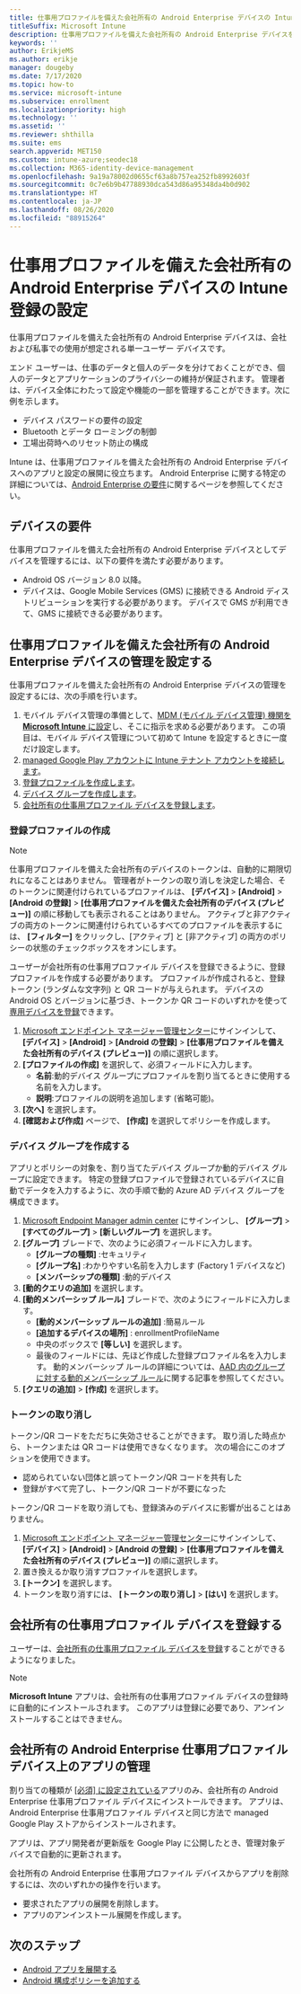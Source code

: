 ```yaml
---
title: 仕事用プロファイルを備えた会社所有の Android Enterprise デバイスの Intune 登録の設定
titleSuffix: Microsoft Intune
description: 仕事用プロファイルを備えた会社所有の Android Enterprise デバイスを Intune で登録する方法について説明します。
keywords: ''
author: ErikjeMS
ms.author: erikje
manager: dougeby
ms.date: 7/17/2020
ms.topic: how-to
ms.service: microsoft-intune
ms.subservice: enrollment
ms.localizationpriority: high
ms.technology: ''
ms.assetid: ''
ms.reviewer: shthilla
ms.suite: ems
search.appverid: MET150
ms.custom: intune-azure;seodec18
ms.collection: M365-identity-device-management
ms.openlocfilehash: 9a19a78002d0655cf63a8b757ea252fb8992603f
ms.sourcegitcommit: 0c7e6b9b47788930dca543d86a95348da4b0d902
ms.translationtype: HT
ms.contentlocale: ja-JP
ms.lasthandoff: 08/26/2020
ms.locfileid: "88915264"
---
```

# <a name="set-up-intune-enrollment-of-android-enterprise-corporate-owned-devices-with-work-profile"></a>仕事用プロファイルを備えた会社所有の Android Enterprise デバイスの Intune 登録の設定

仕事用プロファイルを備えた会社所有の Android Enterprise デバイスは、会社および私事での使用が想定される単一ユーザー デバイスです。

エンド ユーザーは、仕事のデータと個人のデータを分けておくことができ、個人のデータとアプリケーションのプライバシーの維持が保証されます。 管理者は、デバイス全体にわたって設定や機能の一部を管理することができます。次に例を示します。

- デバイス パスワードの要件の設定
- Bluetooth とデータ ローミングの制御
- 工場出荷時へのリセット防止の構成

Intune は、仕事用プロファイルを備えた会社所有の Android Enterprise デバイスへのアプリと設定の展開に役立ちます。 Android Enterprise に関する特定の詳細については、[Android Enterprise の要件](https://support.google.com/work/android/answer/6174145?hl=en&ref_topic=6151012)に関するページを参照してください。

## <a name="device-requirements"></a>デバイスの要件

仕事用プロファイルを備えた会社所有の Android Enterprise デバイスとしてデバイスを管理するには、以下の要件を満たす必要があります。

- Android OS バージョン 8.0 以降。
- デバイスは、Google Mobile Services (GMS) に接続できる Android ディストリビューションを実行する必要があります。 デバイスで GMS が利用できて、GMS に接続できる必要があります。

## <a name="set-up-android-enterprise-corporate-owned-work-profile-device-management"></a>仕事用プロファイルを備えた会社所有の Android Enterprise デバイスの管理を設定する

仕事用プロファイルを備えた会社所有の Android Enterprise デバイスの管理を設定するには、次の手順を行います。

1. モバイル デバイス管理の準備として、[MDM (モバイル デバイス管理) 機関を **Microsoft Intune** に設定](../fundamentals/mdm-authority-set.md)し、そこに指示を求める必要があります。 この項目は、モバイル デバイス管理について初めて Intune を設定するときに一度だけ設定します。
2. [managed Google Play アカウントに Intune テナント アカウントを接続します](connect-intune-android-enterprise.md)。
3. [登録プロファイルを作成します](#create-an-enrollment-profile)。
4. [デバイス グループを作成します](#create-a-device-group)。
5. [会社所有の仕事用プロファイル デバイスを登録します](#enroll-the-corporate-owned-work-profile-devices)。

### <a name="create-an-enrollment-profile"></a>登録プロファイルの作成

> [!NOTE]
> 仕事用プロファイルを備えた会社所有のデバイスのトークンは、自動的に期限切れになることはありません。 管理者がトークンの取り消しを決定した場合、そのトークンに関連付けられているプロファイルは、 **[デバイス]**  >  **[Android]**  >  **[Android の登録]**  >  **[仕事用プロファイルを備えた会社所有のデバイス (プレビュー)]** の順に移動しても表示されることはありません。 アクティブと非アクティブの両方のトークンに関連付けられているすべてのプロファイルを表示するには、 **[フィルター]** をクリックし、[アクティブ] と [非アクティブ] の両方のポリシーの状態のチェックボックスをオンにします。 

ユーザーが会社所有の仕事用プロファイル デバイスを登録できるように、登録プロファイルを作成する必要があります。 プロファイルが作成されると、登録トークン (ランダムな文字列) と QR コードが与えられます。 デバイスの Android OS とバージョンに基づき、トークンか QR コードのいずれかを使って[専用デバイスを登録](#enroll-the-corporate-owned-work-profile-devices)できます。

1. [Microsoft エンドポイント マネージャー管理センター](https://go.microsoft.com/fwlink/?linkid=2109431)にサインインして、 **[デバイス]**  >  **[Android]**  >  **[Android の登録]**  >  **[仕事用プロファイルを備えた会社所有のデバイス (プレビュー)]** の順に選択します。
2. **[プロファイルの作成]** を選択して、必須フィールドに入力します。
    - **名前**:動的デバイス グループにプロファイルを割り当てるときに使用する名前を入力します。
    - **説明**:プロファイルの説明を追加します (省略可能)。
3. **[次へ]** を選択します。
5. **[確認および作成]** ページで、 **[作成]** を選択してポリシーを作成します。

### <a name="create-a-device-group"></a>デバイス グループを作成する

アプリとポリシーの対象を、割り当てたデバイス グループか動的デバイス グループに設定できます。 特定の登録プロファイルで登録されているデバイスに自動でデータを入力するように、次の手順で動的 Azure AD デバイス グループを構成できます。

1. [Microsoft Endpoint Manager admin center](https://go.microsoft.com/fwlink/?linkid=2109431) にサインインし、 **[グループ]**  >  **[すべてのグループ]**  >  **[新しいグループ]** を選択します。
2. **[グループ]** ブレードで、次のように必須フィールドに入力します。
    - **[グループの種類]** :セキュリティ
    - **[グループ名]** :わかりやすい名前を入力します (Factory 1 デバイスなど)
    - **[メンバーシップの種類]** :動的デバイス
3. **[動的クエリの追加]** を選択します。
4. **[動的メンバーシップ ルール]** ブレードで、次のようにフィールドに入力します。
    - **[動的メンバーシップ ルールの追加]** :簡易ルール
    - **[追加するデバイスの場所]** : enrollmentProfileName
    - 中央のボックスで **[等しい]** を選択します。
    - 最後のフィールドには、先ほど作成した登録プロファイル名を入力します。
    動的メンバーシップ ルールの詳細については、[AAD 内のグループに対する動的メンバーシップ ルール](/azure/active-directory/users-groups-roles/groups-dynamic-membership)に関する記事を参照してください。 
5. **[クエリの追加]**  >  **[作成]** を選択します。

### <a name="revoke-tokens"></a>トークンの取り消し

トークン/QR コードをただちに失効させることができます。 取り消した時点から、トークンまたは QR コードは使用できなくなります。 次の場合にこのオプションを使用できます。
  - 認められていない団体と誤ってトークン/QR コードを共有した
  - 登録がすべて完了し、トークン/QR コードが不要になった

トークン/QR コードを取り消しても、登録済みのデバイスに影響が出ることはありません。

1. [Microsoft エンドポイント マネージャー管理センター](https://go.microsoft.com/fwlink/?linkid=2109431)にサインインして、 **[デバイス]**  >  **[Android]**  >  **[Android の登録]**  >  **[仕事用プロファイルを備えた会社所有のデバイス (プレビュー)]** の順に選択します。
2. 置き換えるか取り消すプロファイルを選択します。
3. **[トークン]** を選択します。
5. トークンを取り消すには、 **[トークンの取り消し]**  >  **[はい]** を選択します。

## <a name="enroll-the-corporate-owned-work-profile-devices"></a>会社所有の仕事用プロファイル デバイスを登録する

ユーザーは、[会社所有の仕事用プロファイル デバイスを登録](android-dedicated-devices-fully-managed-enroll.md)することができるようになりました。

> [!NOTE]
> **Microsoft Intune** アプリは、会社所有の仕事用プロファイル デバイスの登録時に自動的にインストールされます。  このアプリは登録に必要であり、アンインストールすることはできません。 

## <a name="managing-apps-on-android-enterprise-corporate-owned-work-profile-devices"></a>会社所有の Android Enterprise 仕事用プロファイル デバイス上のアプリの管理

割り当ての種類が [[必須] に設定されている](../apps/apps-deploy.md#assign-an-app)アプリのみ、会社所有の Android Enterprise 仕事用プロファイル デバイスにインストールできます。 アプリは、Android Enterprise 仕事用プロファイル デバイスと同じ方法で managed Google Play ストアからインストールされます。

アプリは、アプリ開発者が更新版を Google Play に公開したとき、管理対象デバイスで自動的に更新されます。

会社所有の Android Enterprise 仕事用プロファイル デバイスからアプリを削除するには、次のいずれかの操作を行います。
- 要求されたアプリの展開を削除します。
- アプリのアンインストール展開を作成します。

## <a name="next-steps"></a>次のステップ
- [Android アプリを展開する](../apps/apps-deploy.md)
- [Android 構成ポリシーを追加する](../configuration/device-profiles.md)